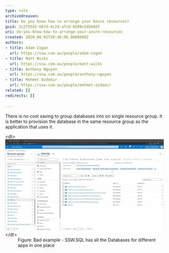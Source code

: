 ```yaml
---
type: rule
archivedreason: 
title: Do you know how to arrange your Azure resources?
guid: 2c2f55d2-66fd-4c29-a7cb-6598c54b60df
uri: do-you-know-how-to-arrange-your-azure-resources
created: 2020-06-02T20:48:06.0000000Z
authors:
- title: Adam Cogan
  url: https://ssw.com.au/people/adam-cogan
- title: Matt Wicks
  url: https://ssw.com.au/people/matt-wicks
- title: Anthony Nguyen
  url: https://ssw.com.au/people/anthony-nguyen
- title: Mehmet Ozdemir
  url: https://ssw.com.au/people/mehmet-ozdemir
related: []
redirects: []

---
```


There is no cost saving to group databases into on single resource group. It is better to provision the database in the same resource group as the application that uses it.

<!--endintro-->
<dl class="badImage">   &lt;dt&gt;<img src="arrange-azure-resources-bad.jpg" alt="arrange-azure-resources-bad.jpg" style="width:750px;">&lt;/dt&gt;<dd>Figure: Bad example - SSW.SQL has all the Databases for different apps in one place<br></dd></dl>
